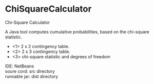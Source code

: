 ChiSquareCalculator
===================

Chi-Square Calculator

A Java tool computes cumulative probabilities, based on the chi-square statistic.

* <1> 2 x 2 contingency table.
* <2> 2 x 3 contingency table.
* <3> chi-square statistic and degrees of freedom

IDE: NetBeans    
soure cord: src directory    
runnable jar: dist directory     
